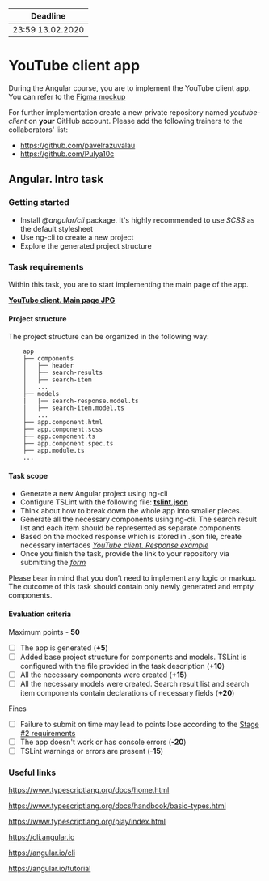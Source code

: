 | Deadline         |
|------------------|
| 23:59 13.02.2020 |

# YouTube client app
During the Angular course, you are to implement the YouTube client app. You can refer to the [Figma mockup](https://www.figma.com/file/tS3Zqk138yXUmRxSWKDv4r/YouTube-client?node-id=0%3A1)

For further implementation create a new private repository named *youtube-client* on **your** GitHub account.
Please add the following trainers to the collaborators' list:
- https://github.com/pavelrazuvalau
- https://github.com/Pulya10c

## Angular. Intro task

### Getting started
- Install *@angular/cli* package. It's highly recommended to use *SCSS* as the default stylesheet
- Use ng-cli to create a new project
- Explore the generated project structure

### Task requirements
Within this task, you are to start implementing the main page of the app.

**[YouTube client. Main page JPG](https://github.com/rolling-scopes-school/tasks/blob/master/tasks/angular/main.jpg)**

#### Project structure
The project structure can be organized in the following way:

```
    app
    ├── components                
    │   ├── header
    │   ├── search-results
    │   ├── search-item
    │   ...
    ├── models
    |   |── search-response.model.ts
    │   ├── search-item.model.ts
    │   ...
    ├── app.component.html
    ├── app.component.scss
    ├── app.component.ts
    ├── app.component.spec.ts
    ├── app.module.ts
    ...
```

#### Task scope
- Generate a new Angular project using ng-cli
- Configure TSLint with the following file:
**[tslint.json](https://github.com/rolling-scopes-school/tasks/blob/master/tasks/angular/tslint.json)**
- Think about how to break down the whole app into smaller pieces.
- Generate all the necessary components using ng-cli. The search result list and each item should be represented as separate components
- Based on the mocked response which is stored in .json file, create necessary interfaces
*[YouTube client. Response example](https://github.com/rolling-scopes-school/tasks/blob/master/tasks/angular/main.jpg)*
- Once you finish the task, provide the link to your repository via submitting the *[form](https://docs.google.com/forms/d/e/1FAIpQLSfJimto2jNt6XWsgxJII0dDo22XvWDwzQyO6TSY_ZuUT4--Fg/viewform)*

Please bear in mind that you don’t need to implement any logic or markup. The outcome of this task should contain only newly generated and empty components.

#### Evaluation criteria
Maximum points - **50**

- [ ] The app is generated (**+5**)
- [ ] Added base project structure for components and models. TSLint is configured with the file provided in the task description (**+10**)
- [ ] All the necessary components were created (**+15**)
- [ ] All the necessary models were created. Search result list and search item components contain declarations of necessary fields (**+20**)

Fines
- [ ] Failure to submit on time may lead to points lose according to the [Stage #2 requirements](https://docs.rs.school/#/stage2?id=%d0%94%d0%b5%d0%b4%d0%bb%d0%b0%d0%b9%d0%bd%d1%8b)
- [ ] The app doesn't work or has console errors (**-20**)
- [ ] TSLint warnings or errors are present (**-15**)

### Useful links
https://www.typescriptlang.org/docs/home.html

https://www.typescriptlang.org/docs/handbook/basic-types.html

https://www.typescriptlang.org/play/index.html

https://cli.angular.io

https://angular.io/cli

https://angular.io/tutorial
